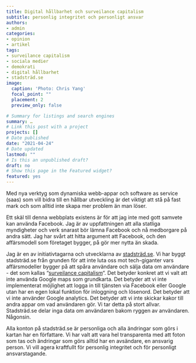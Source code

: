 ```yaml
---
title: Digital hållbarhet och surveilance capitalism
subtitle: personlig integritet och personligt ansvar
authors:
- admin
categories: 
- opinion
- artikel
tags: 
- surveilance capitalism
- sociala medier
- demokrati
- digital hållbarhet
- stadsträd.se
image:
  caption: 'Photo: Chris Yang'
  focal_point: ""
  placement: 2
  preview_only: false

# Summary for listings and search engines
summary: …
# Link this post with a project
projects: []
# Date published
date: "2021-04-24"
# Date updated
lastmod: ""
# Is this an unpublished draft?
draft: no
# Show this page in the Featured widget?
featured: yes
---
```


Med nya verktyg som dynamiska webb-appar och software as service (saas) som vill bidra till en hållbar utveckling är det viktigt att stå på fast mark och som alltid inte skapa mer problem än man löser. 

Ett skäl till denna webbplats existens är för att jag inte med gott samvete kan använda Facebook. Jag är av uppfattningen att alla statliga myndigheter och verk snarast bör lämna Facebook och nå medborgare på andra sätt.  Jag har svårt att hitta argument 	 att Facebook, och den affärsmodell som företaget bygger, på gör mer nytta än skada.

Jag är en av initiativtagarna och utvecklarna av [stadsträd.se](www.stadsträd.se). Vi har byggt stadsträd.se från grunden för att inte luta oss mot tech-giganter vars affärsmodeller bygger på att spåra användare och sälja data om användare - det som kallas “[surveilance capitalism](https://news.harvard.edu/gazette/story/2019/03/harvard-professor-says-surveillance-capitalism-is-undermining-democracy/)“. Det betyder konkret att vi valt att inte använda Google maps som grundkarta. Det betyder att vi inte implementerat möjlighet att logga in till tjänsten via Facebook eller Google utan har en egen lokal funktion för inloggning och lösenord. Det betyder att vi inte använder Google analytics. Det betyder att vi inte skickar kakor till andra appar om vad användaren gör. Vi tar detta på stort allvar. Stadsträd.se delar inga data om användaren bakom ryggen av användaren. Någonsin.

Alla konton på stadsträd.se är personliga och alla ändringar som görs i kartan har en författare. Vi har valt att vara hel transparenta med att foton som tas och ändringar som görs alltid har en avsändare, en ansvarig person. Vi vill agera kraftfullt för personlig integritet och för personligt ansvarstagande. 
